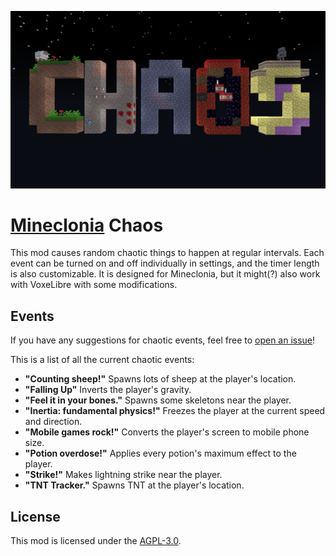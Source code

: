 ![Chaos Mod](https://github.com/SamMatzko/mineclonia-chaos/blob/master/screenshot.png)

# [Mineclonia](https://content.minetest.net/packages/ryvnf/mineclonia/) Chaos

This mod causes random chaotic things to happen at regular intervals. Each event can be turned on and off individually in settings, and the timer length is also customizable. It is designed for Mineclonia, but it might(?) also work with VoxeLibre with some modifications.

## Events

If you have any suggestions for chaotic events, feel free to [open an issue](https://github.com/SamMatzko/mineclonia-chaos/issues/new/choose)!

This is a list of all the current chaotic events:

- **"Counting sheep!"** Spawns lots of sheep at the player's location.
- **"Falling Up"** Inverts the player's gravity.
- **"Feel it in your bones."** Spawns some skeletons near the player.
- **"Inertia: fundamental physics!"** Freezes the player at the current speed and direction.
- **"Mobile games rock!"** Converts the player's screen to mobile phone size.
- **"Potion overdose!"** Applies every potion's maximum effect to the player.
- **"Strike!"** Makes lightning strike near the player.
- **"TNT Tracker."** Spawns TNT at the player's location.

## License
This mod is licensed under the [AGPL-3.0](https://github.com/SamMatzko/mineclonia-chaos/blob/master/LICENSE.txt).
